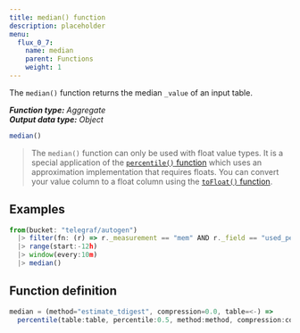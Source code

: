 ```yaml
---
title: median() function
description: placeholder
menu:
  flux_0_7:
    name: median
    parent: Functions
    weight: 1
---
```


The `median()` function returns the median `_value` of an input table.

_**Function type:** Aggregate_  
_**Output data type:** Object_

```js
median()
```

> The `median()` function can only be used with float value types.
> It is a special application of the [`percentile()` function](../percentile) which uses an approximation implementation that requires floats.
> You can convert your value column to a float column using the [`toFloat()` function](../tofloat).


## Examples
```js
from(bucket: "telegraf/autogen")
  |> filter(fn: (r) => r._measurement == "mem" AND r._field == "used_percent")
  |> range(start:-12h)
  |> window(every:10m)
  |> median()
```

## Function definition
```js
median = (method="estimate_tdigest", compression=0.0, table=<-) =>
  percentile(table:table, percentile:0.5, method:method, compression:compression)
```
